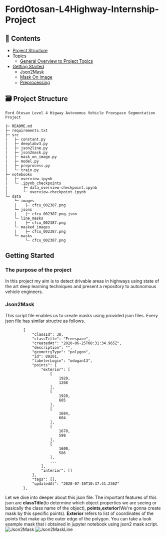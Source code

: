# FordOtosan-L4Highway-Internship-Project
## 🚩 Contents
- [Project Structure](#-project-structure)
- [Topics](#-pages)
  * [General Overview to Project Topics](https://sway.office.com/GWVpEgbbvFCstcKv?ref=Link)
- [Getting Started](#Getting-Started)
  *  [Json2Mask](#json2mask)
  *  [Mask On Image](#-mask-on-image)
  *  [Preprocessing](#-preprocessing)

 
## 🗃 Project Structure
```
Ford Otosan Level 4 Higway Autonomus Vehicle Freespace Segmentation Project

├─ README.md
├─ requirements.txt
├─ src
|   ├─ constant.py
|   ├─ deeplabv3.py
|   ├─ json2line.py
|   ├─ json2mask.py
|   ├─ mask_on_image.py
|   ├─ model.py
|   ├─ preprocess.py
|   └─ train.py
├─ notebooks
|   ├─ overview.ipynb
|   └─ .ipynb_checkpoints
|       ├─ data_overview-checkpoint.ipynb
|       └─ overview-checkpoint.ipynb
└─ data
    └─ images
    |    ├─ cfcu_002387.png
    └─ jsons
    |    ├─ cfcu_002387.png.json
    └─ line_masks
    |    ├─ cfcu_002387.png
    └─ masked_images
    |    ├─ cfcu_002387.png
    └─ masks
         └─ cfcu_002387.png
```

## Getting Started
### The purpose of the project
In this project my aim is to detect drivable areas in highways using state of the art deep learning techniques and present a repository to autonomous vehicle engineers.

### Json2Mask
This script file enables us to create masks using provided json files. Every json file has similar structre as follows.
```
        {
            "classId": 38,
            "classTitle": "Freespace",
            "createdAt": "2020-06-25T08:31:34.965Z",
            "description": "",
            "geometryType": "polygon",
            "id": 89201,
            "labelerLogin": "odogan13",
            "points": {
                "exterior": [
                    [
                        1920,
                        1208
                    ],
                    [
                        1920,
                        605
                    ],
                    [
                        1684,
                        604
                    ],
                    [
                        1670,
                        598
                    ],
                    [
                        1600,
                        586
                    ],
                    ...
                ],
                "interior": []
            },
            "tags": [],
            "updatedAt": "2020-07-10T10:37:41.236Z"
        },
```
Let we dive into deeper about this json file. The important features of this json are <b>classTitle</b>(to determine which object properties we are seeing or basically the class name of the object), <b>points,exterior</b>(We're gonna create mask by this specific points). <b>Exterior</b> refers to list of coordinates of the points that make up the outer edge of the polygon. You can take a look example mask that i obtained in jupyter notebook using json2 mask script.![Json2Mask](https://github.com/BeytullahYayla/FordOtosan-L4Highway-Internship-Project/assets/78471151/664a03e3-254c-49f9-acb9-5cda517f6340)
![Json2MaskLine](https://github.com/BeytullahYayla/FordOtosan-L4Highway-Internship-Project/assets/78471151/e40e3008-0bd5-4b39-9404-4fcde68e24ba)


